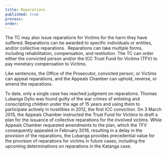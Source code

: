 ```yaml
---
title: Reparations
published: true
process:
order:
---
```



The TC may also issue reparations for Victims for the harm they have suffered. Reparations can be awarded to specific individuals or entities, and/or collective reparations.&nbsp; Reparations can take multiple forms, including rehabilitation, compensation, and restitution. The TC can order either the convicted person and/or the ICC Trust Fund for Victims (TFV) to pay monetary compensation to Victims.

Like sentences, the Office of the Prosecutor, convicted person, or Victims can appeal reparations, and the Appeals Chamber can uphold, reverse, or amend the reparations.

To date, only a single case has reached judgment on reparations. Thomas Lubanga Dylio was found guilty of the war crimes of enlisting and conscripting children under the age of 15 years and using them to participate actively in hostilities in 2012, the first ICC conviction. On 3 March 2015, the Appeals Chamber instructed the Trust Fund for Victims to draft a plan for the issuance of collective reparations for the involved victims. While Appeals Chamber requested amendments to the plan, which the TFV consequently appealed in February 2016, resulting in a delay in the provision of the reparations, the Lubanga provides precedential value for the provision of reparations for victims in future cases, including the upcoming determinations on reparations in the Katanga case.&nbsp;